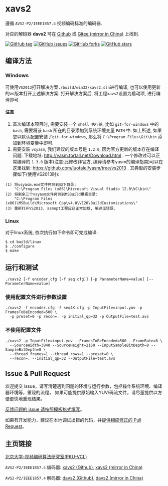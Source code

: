 # xavs2

遵循 `AVS2-P2/IEEE1857.4` 视频编码标准的编码器. 

对应的解码器 **davs2** 可在 [Github][4] 或 [Gitee (mirror in China)][5] 上找到.

[![GitHub tag](https://img.shields.io/github/tag/pkuvcl/xavs2.svg?style=plastic)]()
[![GitHub issues](https://img.shields.io/github/issues/pkuvcl/xavs2.svg)](https://github.com/pkuvcl/xavs2/issues)
[![GitHub forks](https://img.shields.io/github/forks/pkuvcl/xavs2.svg)](https://github.com/pkuvcl/xavs2/network)
[![GitHub stars](https://img.shields.io/github/stars/pkuvcl/xavs2.svg)](https://github.com/pkuvcl/xavs2/stargazers)

## 编译方法
### Windows

可使用`VS2013`打开解决方案`./build/win32/xavs2.sln`进行编译, 也可以使用更新的vs版本打开上述解决方案.
打开解决方案后, 将工程`xavs2`设置为启动项, 进行编译即可. 

#### 注意
1. 首次编译本项目时, 需要安装一个 `shell 执行器`, 比如 `git-for-windows` 中的 `bash`, 
 需要将该 `bash` 所在的目录添加到系统环境变量 `PATH` 中.
 如上所述, 如果您以默认配置安装了`git-for-windows`, 
 那么将 `C:\Program Files\Git\bin` 添加到环境变量中即可.
2. 需要安装 `vsyasm`, 我们建议的版本号是 `1.2.0`, 因为官方更新的版本存在编译问题.
  下载地址: http://yasm.tortall.net/Download.html .
  一个修改过可以正常编译的 `1.3.0` 版本(注意:此修改非官方, 编译请参考yasm的编译指南)可以在这里找到: https://github.com/luofalei/yasm/tree/vs2013 .
  其典型的安装步骤如下(使用VS2013时):
```
(1) 将vsyasm.exe文件拷贝到如下目录: 
    "C:\Program Files (x86)\Microsoft Visual Studio 12.0\VC\bin\"
(2)	将剩余三个vsyasm文件拷贝到MSBuild模板目录: 
    "C:\Program Files (x86)\MSBuild\Microsoft.Cpp\v4.0\V120\BuildCustomizations\"
(3) 重新打开VS2013, asmopt工程应已正常加载, 编译无错误. 
```

### Linux

对于linux系统, 依次执行如下命令即可完成编译:
```
$ cd build/linux
$ ./configure
$ make
```

## 运行和测试
```
./xavs2 [-f encoder.cfg [-f seq.cfg]] [-p ParameterName=value] [--ParameterName=value]
```

### 使用配置文件进行参数设置
```
./xavs2 -f encoder.cfg -f seq4K.cfg -p InputFile=input.yuv -p FramesToBeEncoded=500 \
  -p preset=0 -p recon=. -p initial_qp=32 -p OutputFile=test.avs
```

### 不使用配置文件
```
./xavs2 -p InputFile=input.yuv --FramesToBeEncoded=500 --FrameRate=6 \
  --SourceWidth=3840 --SourceHeight=2160 --InputSampleBitDepth=8 --SampleBitDepth=8 \
  --thread_frames=1 --thread_rows=1 --preset=0 \
  --recon=. --initial_qp=32 --OutputFile=test.avs
```

## Issue & Pull Request

欢迎提交 issue，请写清楚遇到问题的环境与运行参数，包括操作系统环境、编译器环境等，重现的流程，
如果可能提供原始输入YUV/码流文件，请尽量提供以方便更快地重现结果。

[反馈问题的 issue 请按照模板格式填写][6]。

如果有开发能力，建议在本地调试出错的代码，并[提供相应修正的 Pull Request][7]。

## 主页链接

[北京大学-视频编码算法研究室(PKU-VCL)][1]

`AVS2-P2/IEEE1857.4` 编码器: [xavs2 (Github)][2], [xavs2 (mirror in China)][3]

`AVS2-P2/IEEE1857.4` 解码器: [davs2 (Github)][4], [davs2 (mirror in China)][5]

  [1]: http://vcl.idm.pku.edu.cn/ "PKU-VCL"
  [2]: https://github.com/pkuvcl/xavs2 "xavs2 github repository"
  [3]: https://gitee.com/pkuvcl/xavs2 "xavs2 gitee repository"
  [4]: https://github.com/pkuvcl/davs2 "davs2 decoder@github"
  [5]: https://gitee.com/pkuvcl/davs2 "davs2 decoder@gitee"
  [6]: https://github.com/pkuvcl/xavs2/issues "report issues"
  [7]: https://github.com/pkuvcl/xavs2/pulls "pull request"
